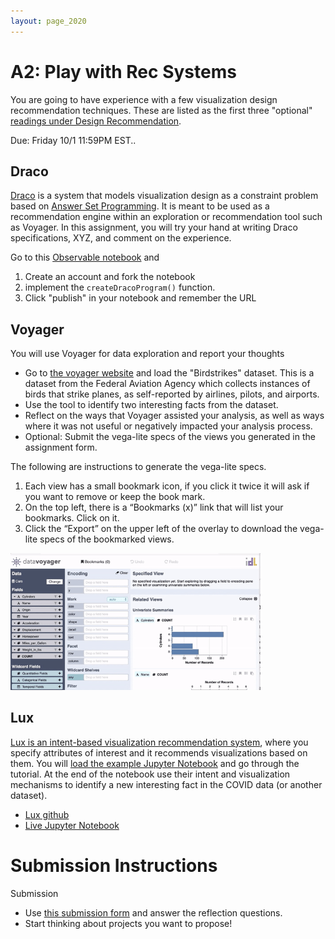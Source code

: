 ```yaml
---
layout: page_2020
---
```


# A2: Play with Rec Systems

You are going to have experience with a few visualization design recommendation techniques.  These are listed as the first three "optional" [readings under Design Recommendation](./papers#design).


Due: Friday 10/1 11:59PM EST..

## Draco

[Draco](https://idl.cs.washington.edu/files/2019-Draco-InfoVis.pdf) is a system that models visualization design as a constraint problem based on [Answer Set Programming](https://en.m.wikipedia.org/wiki/Answer_set_programming).  It is meant to be used as a recommendation engine within an exploration or recommendation tool such as Voyager.  In this assignment, you will try your hand at writing Draco specifications, XYZ, and comment on the experience.

Go to this [Observable notebook](observablehq.com/@sirrice/auto-visualization-with-draco) and

1. Create an account and fork the notebook
2. implement the `createDracoProgram()` function.
3. Click "publish" in your notebook and remember the URL

## Voyager

You will use Voyager for data exploration and report your thoughts

* Go to [the voyager website](https://vega.github.io/voyager/) and load the "Birdstrikes" dataset.  This is a dataset from the Federal Aviation Agency which collects instances of birds that strike planes, as self-reported by airlines, pilots, and airports.  
* Use the tool to identify two interesting facts from the dataset.
* Reflect on the ways that Voyager assisted your analysis, as well as ways where it was not useful or negatively impacted your analysis process.
* Optional: Submit the vega-lite specs of the views you generated in the assignment form. 

The following are instructions to generate the vega-lite specs.

1. Each view has a small bookmark icon, if you click it twice it will ask if you want to remove or keep the book mark. 
2. On the top left, there is a “Bookmarks (x)” link that will list your bookmarks.  Click on it.  
3. Click the “Export” on the upper left of the overlay to download the vega-lite specs of the bookmarked views.

<img src="/files/hdisys/voyager export.gif" style="width: 400px;"/>

## Lux

[Lux is an intent-based visualization recommendation system](https://arxiv.org/pdf/2105.00121.pdf), where you specify attributes of interest and it recommends visualizations based on them.    You will [load the example Jupyter Notebook](https://mybinder.org/v2/gh/lux-org/lux-binder/master?urlpath=lab/tree/demo/hpi_covid_demo.ipynb) and go through the tutorial.    At the end of the notebook use their intent and visualization mechanisms to identify a new interesting fact in the COVID data (or another dataset).    


* [Lux github](https://github.com/lux-org/lux)
* [Live Jupyter Notebook](https://mybinder.org/v2/gh/lux-org/lux-binder/master?urlpath=lab/tree/demo/hpi_covid_demo.ipynb)


# Submission Instructions

Submission

* Use [this submission form](https://forms.gle/QbVfT9Vtb1AeJQz9A) and answer the reflection questions.
* Start thinking about projects you want to propose!
